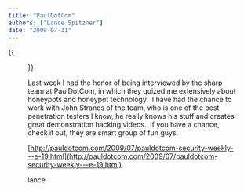 ```yaml
---
title: "PaulDotCom"
authors: ["Lance Spitzner"]
date: "2009-07-31"
---
```

{{<figure src="images/banner.png" alt="Banner" width="50%">}}

Last week I had the honor of being interviewed by the sharp team at PaulDotCom, in which they quized me extensively about honeypots and honeypot technology.  I have had the chance to work with John Strands of the team, who is one of the best penetration testers I know, he really knows his stuff and creates great demonstration hacking videos.  If you have a chance, check it out, they are smart group of fun guys.

  

  

 [http://pauldotcom.com/2009/07/pauldotcom-security-weekly---e-19.html](http://pauldotcom.com/2009/07/pauldotcom-security-weekly---e-19.html)

  

  

lance
